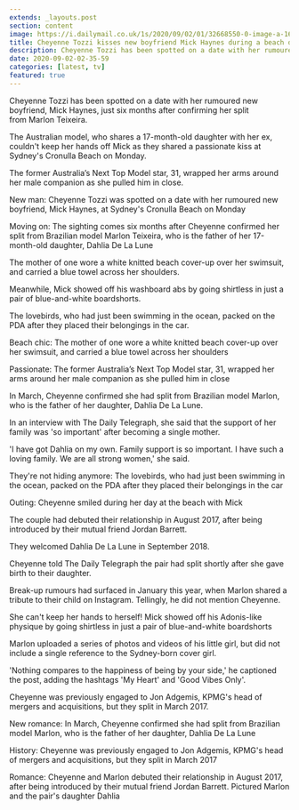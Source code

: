 ```yaml
---
extends: _layouts.post
section: content
image: https://i.dailymail.co.uk/1s/2020/09/02/01/32668550-0-image-a-16_1599007010661.jpg 
title: Cheyenne Tozzi kisses new boyfriend Mick Haynes during a beach date 
description: Cheyenne Tozzi has been spotted on a date with her rumoured new boyfriend, Mick Haynes, just six months after confirming her split from Marlon Teixeira. 
date: 2020-09-02-02-35-59 
categories: [latest, tv] 
featured: true 
--- 
```

Cheyenne Tozzi has been spotted on a date with her rumoured new boyfriend, Mick Haynes, just six months after confirming her split from Marlon Teixeira.

The Australian model, who shares a 17-month-old daughter with her ex, couldn't keep her hands off Mick as they shared a passionate kiss at Sydney's Cronulla Beach on Monday.

The former Australia’s Next Top Model star, 31, wrapped her arms around her male companion as she pulled him in close.

New man: Cheyenne Tozzi was spotted on a date with her rumoured new boyfriend, Mick Haynes, at Sydney's Cronulla Beach on Monday

Moving on: The sighting comes six months after Cheyenne confirmed her split from Brazilian model Marlon Teixeira, who is the father of her 17-month-old daughter, Dahlia De La Lune

The mother of one wore a white knitted beach cover-up over her swimsuit, and carried a blue towel across her shoulders.

Meanwhile, Mick showed off his washboard abs by going shirtless in just a pair of blue-and-white boardshorts.

The lovebirds, who had just been swimming in the ocean, packed on the PDA after they placed their belongings in the car. 

Beach chic: The mother of one wore a white knitted beach cover-up over her swimsuit, and carried a blue towel across her shoulders

Passionate: The former Australia’s Next Top Model star, 31, wrapped her arms around her male companion as she pulled him in close

In March, Cheyenne confirmed she had split from Brazilian model Marlon, who is the father of her daughter, Dahlia De La Lune.

In an interview with The Daily Telegraph, she said that the support of her family was 'so important' after becoming a single mother.

'I have got Dahlia on my own. Family support is so important. I have such a loving family. We are all strong women,' she said.  

They're not hiding anymore: The lovebirds, who had just been swimming in the ocean, packed on the PDA after they placed their belongings in the car

Outing: Cheyenne smiled during her day at the beach with Mick

The couple had debuted their relationship in August 2017, after being introduced by their mutual friend Jordan Barrett.

They welcomed Dahlia De La Lune in September 2018.

Cheyenne told The Daily Telegraph the pair had split shortly after she gave birth to their daughter.

Break-up rumours had surfaced in January this year, when Marlon shared a tribute to their child on Instagram. Tellingly, he did not mention Cheyenne. 

She can't keep her hands to herself! Mick showed off his Adonis-like physique by going shirtless in just a pair of blue-and-white boardshorts 

Marlon uploaded a series of photos and videos of his little girl, but did not include a single reference to the Sydney-born cover girl.

'Nothing compares to the happiness of being by your side,' he captioned the post, adding the hashtags 'My Heart' and 'Good Vibes Only'. 

Cheyenne was previously engaged to Jon Adgemis, KPMG's head of mergers and acquisitions, but they split in March 2017.

New romance: In March, Cheyenne confirmed she had split from Brazilian model Marlon, who is the father of her daughter, Dahlia De La Lune

History: Cheyenne was previously engaged to Jon Adgemis, KPMG's head of mergers and acquisitions, but they split in March 2017

Romance: Cheyenne and Marlon debuted their relationship in August 2017, after being introduced by their mutual friend Jordan Barrett. Pictured Marlon and the pair's daughter Dahlia

